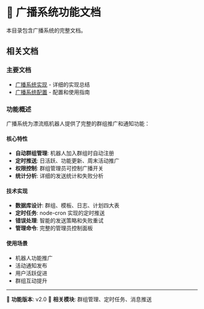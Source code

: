 # 📢 广播系统功能文档

本目录包含广播系统的完整文档。

## 相关文档

### 主要文档
- [广播系统实现](BROADCAST_IMPLEMENTATION.md) - 详细的实现总结
- [广播系统配置](BROADCAST_SETUP.md) - 配置和使用指南

### 功能概述

广播系统为漂流瓶机器人提供了完整的群组推广和通知功能：

#### 核心特性
- **自动群组管理**: 机器人加入群组时自动注册
- **定时推送**: 日活跃、功能更新、周末活动推广
- **权限控制**: 群组管理员可控制广播开关
- **统计分析**: 详细的发送统计和失败分析

#### 技术实现
- **数据库设计**: 群组、模板、日志、计划四大表
- **定时任务**: node-cron 实现的定时推送
- **错误处理**: 智能的发送策略和失败重试
- **管理命令**: 完整的管理员控制面板

#### 使用场景
- 机器人功能推广
- 活动通知发布
- 用户活跃促进
- 群组互动提升

---

📅 **功能版本**: v2.0
🔗 **相关模块**: 群组管理、定时任务、消息推送 